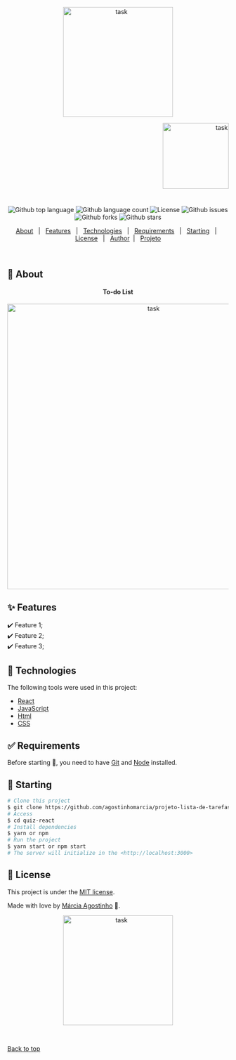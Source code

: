 <p align="center">
   <img src="https://media.giphy.com/media/n7rEuTBpsYQWcjrBX8/giphy.gif" alt="task" width="250"/>
</p>

<p align="right">
   <img src="https://media.giphy.com/media/Y08DJ9Rc3KPGFImy0U/giphy.gif" alt="task" width="150"/>
</p>




<h1 align="center"></h1>

<p align="center">
  <img alt="Github top language" src="https://img.shields.io/github/languages/top/agostinhomarcia/projeto-lista-de-tarefas?color=00FF00">

  <img alt="Github language count" src="https://img.shields.io/github/languages/count/agostinhomarcia/projeto-lista-de-tarefas?color=00FF00">

 

  <img alt="License" src="https://img.shields.io/github/license/agostinhomarcia/projeto-lista-de-tarefas?color=00FF00">

   <img alt="Github issues" src="https://img.shields.io/github/issues/agostinhomarcia/projeto-lista-de-tarefas?color=00FF00" /> 

   <img alt="Github forks" src="https://img.shields.io/github/forks/agostinhomarcia/projeto-lista-de-tarefas?color=00FF00" /> 

   <img alt="Github stars" src="https://img.shields.io/github/stars/agostinhomarcia/projeto-lista-de-tarefas?color=00FF00" /> 
</p>


<p align="center">
  <a href="#dart-about">About</a> &#xa0; | &#xa0; 
  <a href="#sparkles-features">Features</a> &#xa0; | &#xa0;
  <a href="#rocket-technologies">Technologies</a> &#xa0; | &#xa0;
  <a href="#white_check_mark-requirements">Requirements</a> &#xa0; | &#xa0;
  <a href="#checkered_flag-starting">Starting</a> &#xa0; | &#xa0;
  <a href="#memo-license">License</a> &#xa0; | &#xa0;
  <a href="https://github.com/agostinhomarcia" target="_blank">Author</a>&#xa0; | &#xa0
  <a href="https://app-task-five.vercel.app/" target="_blank" rel="noopener noreferrer">Projeto</a>
</p>

<br>

## :dart: About ##


<h4 align="center"> To-do List </h4>

<p align="center">
   <img src="#" alt="task" width="650"/>
</p>


## :sparkles: Features ##

:heavy_check_mark: Feature 1;\
:heavy_check_mark: Feature 2;\
:heavy_check_mark: Feature 3;

## :rocket: Technologies ##

The following tools were used in this project:

- [React](https://pt-br.reactjs.org/)
- [JavaScript](https://developer.mozilla.org/pt-BR/docs/Web/JavaScript) 
- [Html](https://developer.mozilla.org/pt-BR/docs/Web/HTML/Element/html/)  
- [CSS](https://developer.mozilla.org/pt-BR/docs/Web/CSS)  


## :white_check_mark: Requirements ##

Before starting :checkered_flag:, you need to have [Git](https://git-scm.com) and [Node](https://nodejs.org/en/) installed.

## :checkered_flag: Starting ##


```bash
# Clone this project
$ git clone https://github.com/agostinhomarcia/projeto-lista-de-tarefas.git
# Access
$ cd quiz-react
# Install dependencies
$ yarn or npm 
# Run the project
$ yarn start or npm start 
# The server will initialize in the <http://localhost:3000>
```


## :memo: License ##


This project is under the [MIT license](./LICENSE).

Made with love by [Márcia Agostinho](https://github.com/agostinhomarcia) 🚀.




<p align="center">
   <img src="https://media.giphy.com/media/HUb53XcHzBkcebqDm6/giphy.gif" alt="task" width="250"/>
</p>

&#xa0;

<a href="#top">Back to top </a>